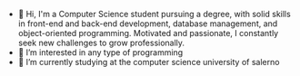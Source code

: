 - 👋 Hi, I'm a Computer Science student pursuing a degree, with solid skills in front-end and back-end development, database management, and object-oriented programming. Motivated and passionate, I constantly seek new challenges to grow professionally. 
- 👀 I’m interested in any type of programming
- 👾 I’m currently studying at the computer science university of salerno
